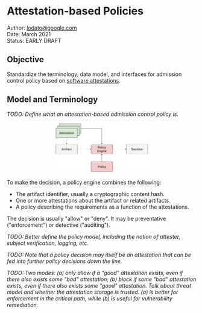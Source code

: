 # Attestation-based Policies

Author: lodato@google.com \
Date: March 2021 \
Status: EARLY DRAFT

## Objective

Standardize the terminology, data model, and interfaces for admission control
policy based on [software attestations](attestations.md).

## Model and Terminology

_TODO: Define what an attestation-based admission control policy is._

<p align="center"><img width="50%" src="images/policy_model.svg"></p>

To make the decision, a policy engine combines the following:

-   The artifact identifier, usually a cryptographic content hash.
-   One or more attestations about the artifact or related artifacts.
-   A policy describing the requirements as a function of the attestations.

The decision is usually "allow" or "deny". It may be preventative
("enforcement") or detective ("auditing").

_TODO: Better define the policy model, including the notion of attester, subject
verification, logging, etc._

_TODO: Note that a policy decision may itself be an attestation that can be fed
into further policy decisions down the line._

_TODO: Two modes: (a) only allow if a "good" attestation exists,
even if there also exists some "bad" attestation; (b) block if some "bad"
attestation exists, even if there also exists some "good" attestation. Talk
about threat model and whether the attestation storage is trusted. (a) is better
for enforcement in the critical path, while (b) is useful for vulnerability
remediation._
